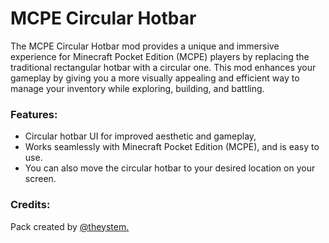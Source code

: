 # MCPE Circular Hotbar

The MCPE Circular Hotbar mod provides a unique and immersive experience for Minecraft Pocket Edition (MCPE) players by replacing the traditional rectangular hotbar with a circular one. This mod enhances your gameplay by giving you a more visually appealing and efficient way to manage your inventory while exploring, building, and battling.

### Features:
- Circular hotbar UI for improved aesthetic and gameplay,
- Works seamlessly with Minecraft Pocket Edition (MCPE), and is easy to use.
- You can also move the circular hotbar to your desired location on your screen.

### Credits:
Pack created by [@theystem.](https://www.youtube.com/@theystem)
